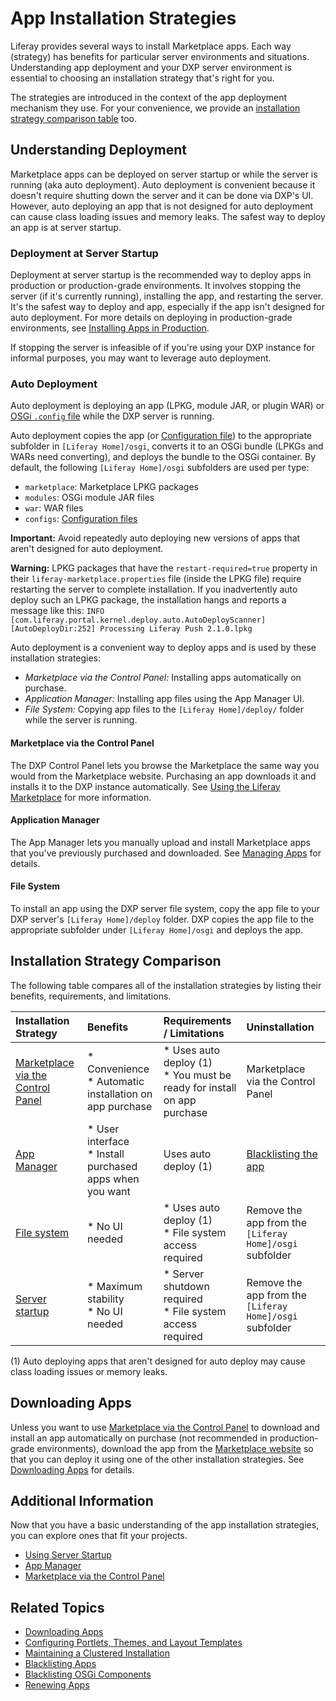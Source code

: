 # App Installation Strategies 

Liferay provides several ways to install Marketplace apps. Each way (strategy) has benefits for particular server environments and situations. Understanding app deployment and your DXP server environment is essential to choosing an installation strategy that's right for you. 

The strategies are introduced in the context of the app deployment mechanism they use. For your convenience, we provide an [installation strategy comparison table](#installation-strategy-comparison) too.

## Understanding Deployment

Marketplace apps can be deployed on server startup or while the server is running (aka auto deployment). Auto deployment is convenient because it doesn't require shutting down the server and it can be done via DXP's UI. However, auto deploying an app that is not designed for auto deployment can cause class loading issues and memory leaks. The safest way to deploy an app is at server startup.

### Deployment at Server Startup

Deployment at server startup is the recommended way to deploy apps in production or production-grade environments. It involves stopping the server (if it's currently running), installing the app, and restarting the server. It's the safest way to deploy and app, especially if the app isn't designed for auto deployment. For more details on deploying in production-grade environments, see [Installing Apps in Production](./installing-apps-in-production.md).

If stopping the server is infeasible of if you're using your DXP instance for informal purposes, you may want to leverage auto deployment.

### Auto Deployment

Auto deployment is deploying an app (LPKG, module JAR, or plugin WAR) or [OSGi `.config` file](https://help.liferay.com/hc/en-us/articles/360029131591-System-Settings#exporting-and-importing-configurations) while the DXP server is running.

Auto deployment copies the app (or [Configuration file](https://help.liferay.com/hc/en-us/articles/360029131591-System-Settings#exporting-and-importing-configurations)) to the appropriate subfolder in `[Liferay Home]/osgi`, converts it to an OSGi bundle (LPKGs and WARs need converting), and deploys the bundle to the OSGi container. By default, the following `[Liferay Home]/osgi` subfolders are used per type:

- `marketplace`: Marketplace LPKG packages
- `modules`: OSGi module JAR files
- `war`: WAR files
- `configs`: [Configuration files](https://help.liferay.com/hc/en-us/articles/360029131591-System-Settings#exporting-and-importing-configurations)

**Important:** Avoid repeatedly auto deploying new versions of apps that aren't designed for auto deployment.

**Warning:** LPKG packages that have the `restart-required=true` property in their `liferay-marketplace.properties` file (inside the LPKG file) require restarting the server to complete installation. If you inadvertently auto deploy such an LPKG package, the installation hangs and reports a message like this: `INFO  [com.liferay.portal.kernel.deploy.auto.AutoDeployScanner][AutoDeployDir:252] Processing Liferay Push 2.1.0.lpkg`

Auto deployment is a convenient way to deploy apps and is used by these installation strategies:

* *Marketplace via the Control Panel:* Installing apps automatically on purchase.
* *Application Manager:* Installing app files using the App Manager UI.
* *File System:* Copying app files to the `[Liferay Home]/deploy/` folder while the server is running.

#### Marketplace via the Control Panel

The DXP Control Panel lets you browse the Marketplace the same way you would from the Marketplace website. Purchasing an app downloads it and installs it to the DXP instance automatically. See [Using the Liferay Marketplace]((../using-the-liferay-marketplace.md)) for more information.

#### Application Manager

The App Manager lets you manually upload and install Marketplace apps that you've previously purchased and downloaded. See [Managing Apps](./managing-apps.md) for details.

#### File System

To install an app using the DXP server file system, copy the app file to your DXP server's `[Liferay Home]/deploy` folder. DXP copies the app file to the appropriate subfolder under `[Liferay Home]/osgi` and deploys the app.

## Installation Strategy Comparison

The following table compares all of the installation strategies by listing their benefits, requirements, and limitations.

| Installation Strategy | Benefits | Requirements / Limitations | Uninstallation |
| :-------------------- | :------- | :------------------------- | :--------------- |
| [Marketplace via the Control Panel](../using-the-liferay-marketplace.md) | * Convenience<br/>* Automatic installation on app purchase<br/> | * Uses auto deploy (1)<br/>* You must be ready for install on app purchase | Marketplace via the Control Panel |
| [App Manager](./managing-apps.md) | * User interface<br/>* Install purchased apps when you want | Uses auto deploy (1) | [Blacklisting the app](./blacklisting-apps.md) |
| [File system](#file-system) | * No UI needed | * Uses auto deploy (1)<br/>* File system access required | Remove the app from the `[Liferay Home]/osgi` subfolder |
| [Server startup](#deployment-at-server-startup) |* Maximum stability<br/>* No UI needed | * Server shutdown required<br/>* File system access required | Remove the app from the `[Liferay Home]/osgi` subfolder |

(1) Auto deploying apps that aren't designed for auto deploy may cause class loading issues or memory leaks.

## Downloading Apps

Unless you want to use [Marketplace via the Control Panel](../using-the-liferay-marketplace.md) to download and install an app automatically on purchase (not recommended in production-grade environments), download the app from the [Marketplace website](https://web.liferay.com/marketplace) so that you can deploy it using one of the other installation strategies. See [Downloading Apps](./downloading-apps.md) for details.

## Additional Information

Now that you have a basic understanding of the app installation strategies, you can explore ones that fit your projects.

* [Using Server Startup](./installing-apps-in-production.md)
* [App Manager](./managing-apps.md)
* [Marketplace via the Control Panel](../using-the-liferay-marketplace.md)

## Related Topics

* [Downloading Apps](./downloading-apps.md)
* [Configuring Portlets, Themes, and Layout Templates](./configuring-portlets-themes-and-layout-templates.md)
* [Maintaining a Clustered Installation](../../10-maintaining-a-liferay-dxp-installation/10-maintaining-clusters/01-maintaining-clustered-installations.md)
* [Blacklisting Apps](./blacklisting-apps.md)
* [Blacklisting OSGi Components](./blacklisting-osgi-components.md)
* [Renewing Apps](./renewing-apps.md)
